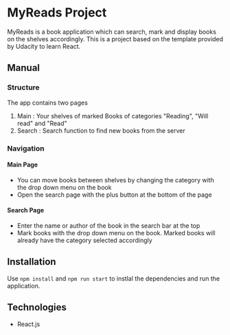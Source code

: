 # MyReads Project

MyReads is a book application which can search, mark and display books on the shelves accordingly. 
This is a project based on the template provided by Udacity to learn React.

## Manual
### Structure
The app contains two pages
1) Main : Your shelves of marked Books of categories "Reading",  "Will read" and "Read"
2) Search : Search function to find new books from the server

### Navigation
#### Main Page
- You can move books between shelves by changing the category with the drop down menu on the book
- Open the search page with the plus button at the bottom of the page

#### Search Page
- Enter the name or author of the book in the search bar at the top 
- Mark books with the drop down menu on the book. Marked books will already have the category selected accordingly

## Installation
Use <code>npm install</code> and <code>npm run start</code> to instlal the dependencies and run the application. 

## Technologies
- React.js
